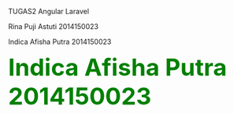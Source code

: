 TUGAS2 Angular Laravel

Rina Puji Astuti 2014150023

Indica Afisha Putra 2014150023

<font color="green" size="50"><b>Indica Afisha Putra 2014150023</b></font>
